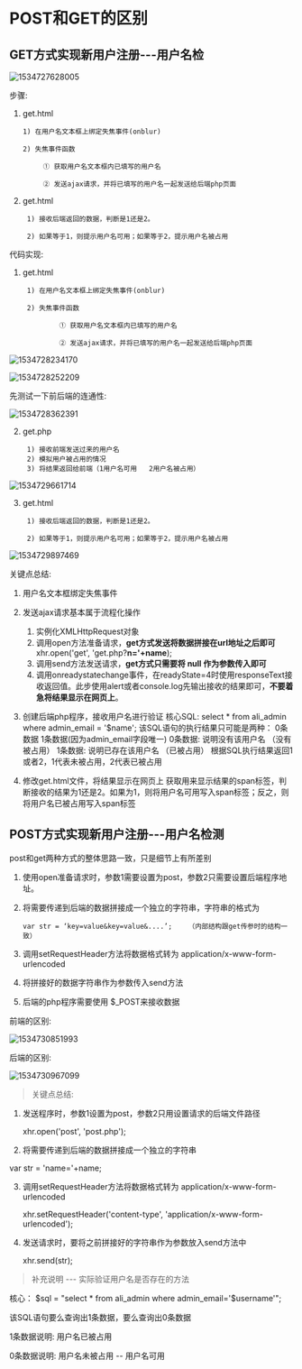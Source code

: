 # POST和GET的区别
## GET方式实现新用户注册---用户名检

![1534727628005](../media/1534727628005.png)

 步骤:

1. get.html

       1) 在用户名文本框上绑定失焦事件(onblur)

       2) 失焦事件函数

            ① 获取用户名文本框内已填写的用户名

            ② 发送ajax请求，并将已填写的用户名一起发送给后端php页面

1. get.html

        1) 接收后端返回的数据，判断是1还是2。

        2) 如果等于1，则提示用户名可用；如果等于2，提示用户名被占用


代码实现:

1. get.html

        1) 在用户名文本框上绑定失焦事件(onblur)

        2) 失焦事件函数

                ① 获取用户名文本框内已填写的用户名

                ② 发送ajax请求，并将已填写的用户名一起发送给后端php页面

![1534728234170](../media/1534728234170.png)

![1534728252209](../media/1534728252209.png)

 先测试一下前后端的连通性:

 ![1534728362391](../media/1534728362391.png)



2. get.php

        1) 接收前端发送过来的用户名
        2) 模拟用户被占用的情况 
        3) 将结果返回给前端（1用户名可用   2用户名被占用）

![1534729661714](../media/1534729661714.png)       



3. get.html

        1) 接收后端返回的数据，判断是1还是2。

        2) 如果等于1，则提示用户名可用；如果等于2，提示用户名被占用


![1534729897469](../media/1534729897469.png)



关键点总结:

1. 用户名文本框绑定失焦事件

2. 发送ajax请求基本属于流程化操作
   1) 实例化XMLHttpRequest对象
   2) 调用open方法准备请求，**get方式发送将数据拼接在url地址之后即可**
     xhr.open('get',  'get.php?**n='+name**);
   3) 调用send方法发送请求，**get方式只需要将 null  作为参数传入即可**
   4) 调用onreadystatechange事件，在readyState=4时使用responseText接收返回值。此步使用alert或者console.log先输出接收的结果即可，**不要着急将结果显示在网页上**。


3. 创建后端php程序，接收用户名进行验证
   核心SQL:  select * from ali_admin where admin_email = '$name';
   该SQL语句的执行结果只可能是两种： 0条数据    1条数据(因为admin_email字段唯一)
     0条数据: 说明没有该用户名 （没有被占用）
     1条数据: 说明已存在该用户名 （已被占用）
   根据SQL执行结果返回1或者2，1代表未被占用，2代表已被占用

4. 修改get.html文件，将结果显示在网页上
   获取用来显示结果的span标签，判断接收的结果为1还是2。如果为1，则将用户名可用写入span标签；反之，则将用户名已被占用写入span标签


## POST方式实现新用户注册---用户名检测


post和get两种方式的整体思路一致，只是细节上有所差别

 1) 使用open准备请求时，参数1需要设置为post，参数2只需要设置后端程序地址。

 2) 将需要传递到后端的数据拼接成一个独立的字符串，字符串的格式为


        var str = ‘key=value&key=value&....’;    （内部结构跟get传参时的结构一致）

 3) 调用setRequestHeader方法将数据格式转为 application/x-www-form-urlencoded

 4) 将拼接好的数据字符串作为参数传入send方法

 5) 后端的php程序需要使用 $_POST来接收数据


前端的区别:

![1534730851993](../media/1534730851993.png)

后端的区别:

![1534730967099](../media/1534730967099.png)


> 关键点总结:

 1) 发送程序时，参数1设置为post，参数2只用设置请求的后端文件路径

    xhr.open('post', 'post.php');

 2) 将需要传递到后端的数据拼接成一个独立的字符串


  var str = 'name='+name; 

 3) 调用setRequestHeader方法将数据格式转为 application/x-www-form-urlencoded

    xhr.setRequestHeader('content-type', 'application/x-www-form-urlencoded');

 4) 发送请求时，要将之前拼接好的字符串作为参数放入send方法中

    xhr.send(str);


> 补充说明 --- 实际验证用户名是否存在的方法

核心：  $sql = "select * from ali_admin where admin_email='$username'";

该SQL语句要么查询出1条数据，要么查询出0条数据

  1条数据说明: 用户名已被占用

  0条数据说明: 用户名未被占用 -- 用户名可用


